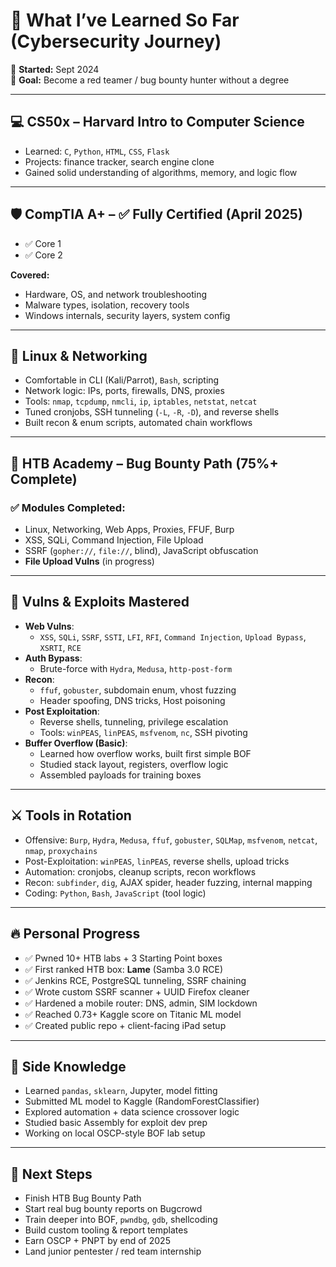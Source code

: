 # 🧠 What I’ve Learned So Far (Cybersecurity Journey)

📆 **Started:** Sept 2024  
📍 **Goal:** Become a red teamer / bug bounty hunter without a degree  

---

## 💻 CS50x – Harvard Intro to Computer Science

- Learned: `C`, `Python`, `HTML`, `CSS`, `Flask`
- Projects: finance tracker, search engine clone
- Gained solid understanding of algorithms, memory, and logic flow

---

## 🛡️ CompTIA A+ – ✅ Fully Certified (April 2025)

- ✅ Core 1  
- ✅ Core 2  

**Covered:**  
- Hardware, OS, and network troubleshooting  
- Malware types, isolation, recovery tools  
- Windows internals, security layers, system config

---

## 🐧 Linux & Networking

- Comfortable in CLI (Kali/Parrot), `Bash`, scripting  
- Network logic: IPs, ports, firewalls, DNS, proxies  
- Tools: `nmap`, `tcpdump`, `nmcli`, `ip`, `iptables`, `netstat`, `netcat`  
- Tuned cronjobs, SSH tunneling (`-L`, `-R`, `-D`), and reverse shells  
- Built recon & enum scripts, automated chain workflows

---

## 🧨 HTB Academy – Bug Bounty Path (75%+ Complete)

### ✅ Modules Completed:

- Linux, Networking, Web Apps, Proxies, FFUF, Burp  
- XSS, SQLi, Command Injection, File Upload  
- SSRF (`gopher://`, `file://`, blind), JavaScript obfuscation  
- **File Upload Vulns** (in progress)

---

## 🧠 Vulns & Exploits Mastered

- **Web Vulns**:  
  - `XSS`, `SQLi`, `SSRF`, `SSTI`, `LFI`, `RFI`, `Command Injection`, `Upload Bypass`, `XSRTI`, `RCE`  
- **Auth Bypass**:  
  - Brute-force with `Hydra`, `Medusa`, `http-post-form`  
- **Recon**:  
  - `ffuf`, `gobuster`, subdomain enum, vhost fuzzing  
  - Header spoofing, DNS tricks, Host poisoning  
- **Post Exploitation**:  
  - Reverse shells, tunneling, privilege escalation  
  - Tools: `winPEAS`, `linPEAS`, `msfvenom`, `nc`, SSH pivoting  
- **Buffer Overflow (Basic)**:  
  - Learned how overflow works, built first simple BOF  
  - Studied stack layout, registers, overflow logic  
  - Assembled payloads for training boxes

---

## ⚔️ Tools in Rotation

- Offensive: `Burp`, `Hydra`, `Medusa`, `ffuf`, `gobuster`, `SQLMap`, `msfvenom`, `netcat`, `nmap`, `proxychains`
- Post-Exploitation: `winPEAS`, `linPEAS`, reverse shells, upload tricks
- Automation: cronjobs, cleanup scripts, recon workflows
- Recon: `subfinder`, `dig`, AJAX spider, header fuzzing, internal mapping
- Coding: `Python`, `Bash`, `JavaScript` (tool logic)

---

## 🔥 Personal Progress

- ✅ Pwned 10+ HTB labs + 3 Starting Point boxes  
- ✅ First ranked HTB box: **Lame** (Samba 3.0 RCE)  
- ✅ Jenkins RCE, PostgreSQL tunneling, SSRF chaining  
- ✅ Wrote custom SSRF scanner + UUID Firefox cleaner  
- ✅ Hardened a mobile router: DNS, admin, SIM lockdown  
- ✅ Reached 0.73+ Kaggle score on Titanic ML model  
- ✅ Created public repo + client-facing iPad setup

---

## 🧠 Side Knowledge

- Learned `pandas`, `sklearn`, Jupyter, model fitting  
- Submitted ML model to Kaggle (RandomForestClassifier)  
- Explored automation + data science crossover logic  
- Studied basic Assembly for exploit dev prep  
- Working on local OSCP-style BOF lab setup

---

## 📌 Next Steps

- Finish HTB Bug Bounty Path  
- Start real bug bounty reports on Bugcrowd  
- Train deeper into BOF, `pwndbg`, `gdb`, shellcoding  
- Build custom tooling & report templates  
- Earn OSCP + PNPT by end of 2025  
- Land junior pentester / red team internship

```
